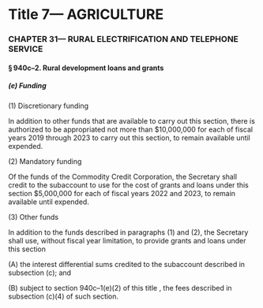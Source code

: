
# Title 7— AGRICULTURE
### CHAPTER 31— RURAL ELECTRIFICATION AND TELEPHONE SERVICE
#### § 940c–2. Rural development loans and grants
##### (e) Funding

(1) Discretionary funding

In addition to other funds that are available to carry out this section, there is authorized to be appropriated not more than $10,000,000 for each of fiscal years 2019 through 2023 to carry out this section, to remain available until expended.

(2) Mandatory funding

Of the funds of the Commodity Credit Corporation, the Secretary shall credit to the subaccount to use for the cost of grants and loans under this section $5,000,000 for each of fiscal years 2022 and 2023, to remain available until expended.

(3) Other funds

In addition to the funds described in paragraphs (1) and (2), the Secretary shall use, without fiscal year limitation, to provide grants and loans under this section

(A) the interest differential sums credited to the subaccount described in subsection (c); and

(B) subject to section 940c–1(e)(2) of this title , the fees described in subsection (c)(4) of such section.
